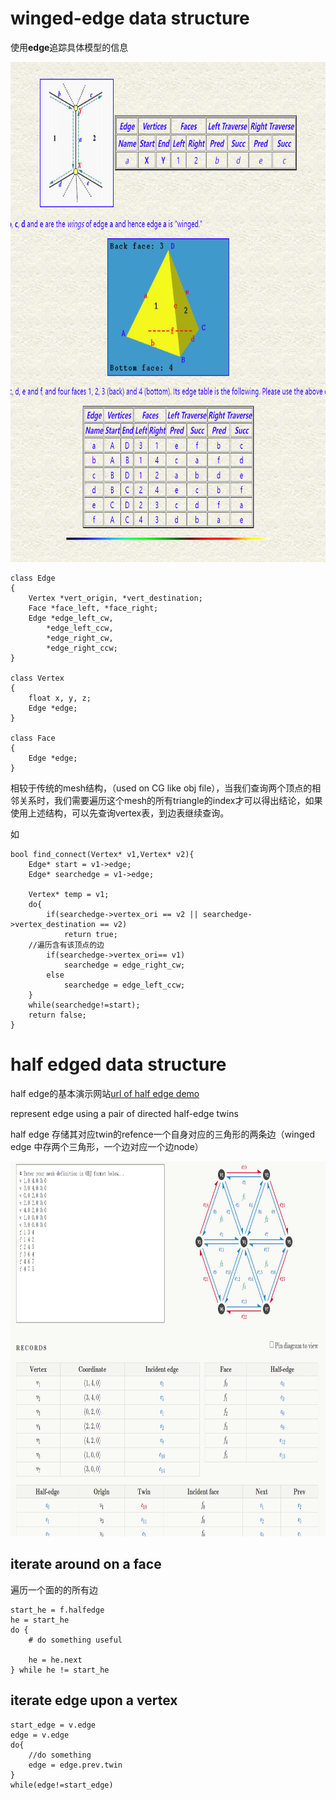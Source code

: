 # winged-edge data structure

使用**edge**追踪具体模型的信息



<img src="image.png" alt="winged edge" width="800" height="800">

    class Edge
    {
        Vertex *vert_origin, *vert_destination;
        Face *face_left, *face_right;
        Edge *edge_left_cw,
            *edge_left_ccw,
            *edge_right_cw,
            *edge_right_ccw;
    }

    class Vertex
    {
        float x, y, z;
        Edge *edge;
    }

    class Face
    {
        Edge *edge;
    }

相较于传统的mesh结构，（used on CG like obj file），当我们查询两个顶点的相邻关系时，我们需要遍历这个mesh的所有triangle的index才可以得出结论，如果使用上述结构，可以先查询vertex表，到边表继续查询。

如

    bool find_connect(Vertex* v1,Vertex* v2){
        Edge* start = v1->edge;
        Edge* searchedge = v1->edge;

        Vertex* temp = v1;
        do{
            if(searchedge->vertex_ori == v2 || searchedge->vertex_destination == v2)
                return true;
        //遍历含有该顶点的边
            if(searchedge->vertex_ori== v1)
                searchedge = edge_right_cw;
            else
                searchedge = edge_left_ccw;
        }
        while(searchedge!=start);
        return false;
    }
    


# half edged data structure

half edge的基本演示网站[url of half edge demo](https://jerryyin.info/geometry-processing-algorithms/half-edge/)

represent edge using a pair of directed half-edge twins

half edge 存储其对应twin的refence一个自身对应的三角形的两条边（winged edge 中存两个三角形，一个边对应一个边node）

<img src="image-1.png" alt="half`` edge" width="800" height="600">

## iterate around on a face
遍历一个面的的所有边

    start_he = f.halfedge
    he = start_he
    do {
        # do something useful

        he = he.next
    } while he != start_he

## iterate edge upon a vertex

    start_edge = v.edge
    edge = v.edge
    do{
        //do something
        edge = edge.prev.twin
    }
    while(edge!=start_edge)



